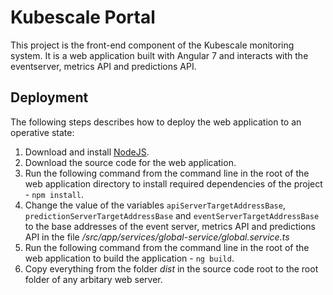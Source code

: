 # Kubescale Portal

This project is the front-end component of the Kubescale monitoring system. It is a web application built with Angular 7 and interacts with the eventserver, metrics API and predictions API.

## Deployment
The following steps describes how to deploy the web application to an operative state:
1. Download and install [NodeJS](https://nodejs.org/en/).
1. Download the source code for the web application.
1. Run the following command from the command line in the root of the web application directory to install required dependencies of the project - `npm install`.
1. Change the value of the variables `apiServerTargetAddressBase`, `predictionServerTargetAddressBase` and `eventServerTargetAddressBase` to the base addresses of the event server, metrics API and predictions API in the file */src/app/services/global-service/global.service.ts*
1. Run the following command from the command line in the root of the web application to build the application - `ng build`.
1. Copy everything from the folder *dist* in the source code root to the root folder of any arbitary web server.
